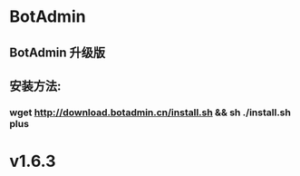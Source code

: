 # BotAdmin
## BotAdmin 升级版
## 安装方法:
### wget http://download.botadmin.cn/install.sh && sh ./install.sh plus
# v1.6.3
